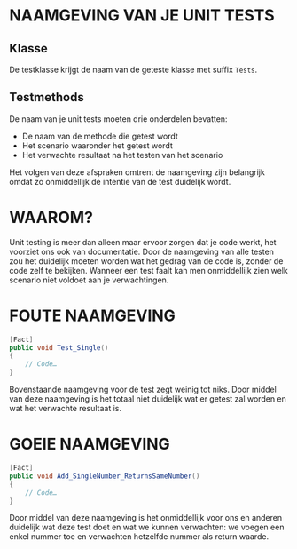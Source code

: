 # NAAMGEVING VAN JE UNIT TESTS

## Klasse
De testklasse krijgt de naam van de geteste klasse met suffix `Tests`.

## Testmethods
De naam van je unit tests moeten drie onderdelen bevatten:
- De naam van de methode die getest wordt
- Het scenario waaronder het getest wordt
- Het verwachte resultaat na het testen van het scenario

Het volgen van deze afspraken omtrent de naamgeving zijn belangrijk omdat zo onmiddellijk de intentie van de test duidelijk wordt.

# WAAROM?
Unit testing is meer dan alleen maar ervoor zorgen dat je code werkt, het voorziet ons ook van documentatie. Door de naamgeving van alle testen zou het duidelijk moeten worden wat het gedrag van de code is, zonder de code zelf te bekijken. Wanneer een test faalt kan men onmiddellijk zien welk scenario niet voldoet aan je verwachtingen.

# FOUTE NAAMGEVING
```csharp
[Fact]
public void Test_Single()
{
	// Code…
}
```
Bovenstaande naamgeving voor de test zegt weinig tot niks. Door middel van deze naamgeving is het totaal niet duidelijk wat er getest zal worden en wat het verwachte resultaat is.

# GOEIE NAAMGEVING
```csharp
[Fact]
public void Add_SingleNumber_ReturnsSameNumber()
{
	// Code…
}
```
Door middel van deze naamgeving is het onmiddellijk voor ons en anderen duidelijk wat deze test doet en wat we kunnen verwachten: we voegen een enkel nummer toe en verwachten hetzelfde nummer als return waarde.
